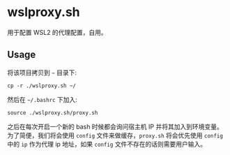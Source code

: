 # wslproxy.sh

用于配置 WSL2 的代理配置，自用。

## Usage
将该项目拷贝到 `~` 目录下:
```shell
cp -r ./wslproxy.sh ~/
```  
然后在 `~/.bashrc` 下加入:
```shell
source ./wslproxy.sh/proxy.sh
```
之后在每次开启一个新的 bash 时候都会询问宿主机 IP 并将其加入到环境变量。为了简便，我们将会使用 `config` 文件来做缓存，`proxy.sh` 将会优先使用 `config` 中的 `ip` 作为代理 ip 地址，如果 `config` 文件不存在的话则需要用户输入。